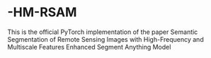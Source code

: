 # -HM-RSAM
This is the official PyTorch implementation of the paper Semantic Segmentation of Remote Sensing Images with High-Frequency and Multiscale Features Enhanced Segment Anything Model
